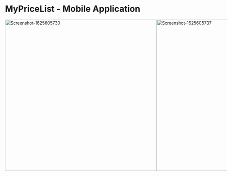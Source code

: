 # MyPriceList - Mobile Application
<div style="display: flex;">
<img src="https://i.ibb.co/nCnmtCs/Screenshot-1625605730.png" width="500" alt="Screenshot-1625605730" border="0">
<img src="https://i.ibb.co/tJDPckY/Screenshot-1625605737.png" width="500" alt="Screenshot-1625605737" border="0">
<img src="https://i.ibb.co/ngqjDHK/Screenshot-1625605742.png" width="500" alt="Screenshot-1625605742" border="0">
</div>
